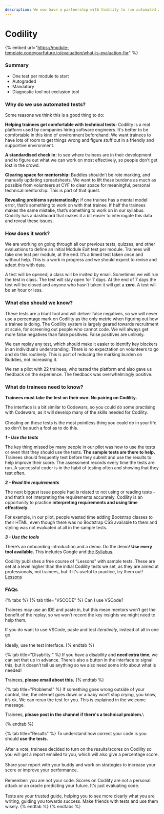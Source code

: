 ```yaml
---
description: We now have a partnership with Codility to run automated assessments.
---
```


# Codility

{% embed url="https://module-template.codeyourfuture.io/evaluation/what-is-evaluation-for" %}

### Summary

* One test per module to start
* Autograded
* Mandatory
* Diagnostic tool not exclusion tool

### Why do we use automated tests?

Some reasons we think this is a good thing to do:

**Helping trainees get comfortable with technical tests:** Codility is a real platform used by companies hiring software engineers. It's better to be comfortable in this kind of environment beforehand. We want trainees to have lots of room to get things wrong and figure stuff out in a friendly and supportive environment.

**A standardised check in:** to see where trainees are in their development and to figure out what we can work on most effectively, so people don't get lost in the crowd.

**Clearing space for mentorship:** Buddies shouldn’t be rote marking, and manually updating spreadsheets. We want to lift these burdens as much as possible from volunteers at CYF to clear space for meaningful, personal technical mentorship. This is part of that quest.

**Revealing problems systematically:** if one trainee has a mental model error, that’s something to work on with that trainee. If half the trainees makes the same mistake, that’s something to work on in our syllabus. Codility has a dashboard that makes it a bit easier to interrogate this data and reveal these issues.

### How does it work?

We are working on going through all our previous tests, quizzes, and other evaluations to define an initial Module Exit test per module. Trainees will take one test per module, at the end. It’s a timed test taken once and without help. This is a work in progress and we should expect to revise and adapt this with data.

A test will be opened; a class will be invited by email. Sometimes we will run the test in class. The test will stay open for 7 days. At the end of 7 days the test will be closed and anyone who hasn’t taken it will get a **zero**. A test will be an hour or less.&#x20;

### What else should we know?

These tests are a blunt tool and will deliver false negatives, so we will never use a percentage mark on Codility as the only metric when figuring out how a trainee is doing. The Codility system is largely geared towards recruitment at scale, for screening out people who cannot code. We will always get more false negatives than false positives. False positives are unlikely.

We can replay any test, which should make it easier to identify key blockers in an individual’s understanding. There is no expectation on volunteers to go and do this routinely. This is part of reducing the marking burden on Buddies, not increasing it.

We ran a pilot with 22 trainees, who tested the platform and also gave us feedback on the experience. The feedback was overwhelmingly positive.&#x20;

### What do trainees need to know?

**Trainees must take the test on their own. No pairing on Codility.**

The interface is a bit similar to Codewars, so you could do some practising with Codewars, as it will develop many of the skills needed for Codility. \
\
Cheating on these tests is the most pointless thing you could do in your life so don't be such a fool as to do this.&#x20;

_**1 - Use the tests**_

The key thing missed by many people in our pilot was how to use the tests or even that they should use the tests. **The sample tests are there to help.** Trainees should frequently test before they submit and use the results to help improve their score. The assessment records every time the tests are run. A successful coder is in the habit of testing often and showing that they test often.&#x20;

_**2 - Read the requirements**_

The next biggest issue people had is related to not using or reading tests - and that’s not interpreting the requirements accurately. Codility is an opportunity to practice **interpreting requirements and using time effectively**.&#x20;

For example, in our pilot, people wasted time adding Bootstrap classes to their HTML, even though there was no Bootstrap CSS available to them and styling was not evaluated at all in the sample tests.

_**3 - Use the tools**_

There’s an onboarding introduction and a demo. Do the demo! **Use every tool available.** This includes Google and [the Syllabus](https://syllabus.codeyourfuture.io/).&#x20;

Codility publishes a free course of "Lessons" with sample tests. These are set at a level higher than the initial Codility tests we set, as they are aimed at professionals, not trainees, but if it's useful to practice, try them out\![ Lessons](https://app.codility.com/programmers/lessons/1-iterations/binary\_gap/)

### FAQs

{% tabs %}
{% tab title="VSCODE" %}
Can I use VSCode?

Trainees may use an IDE and paste in, but this mean mentors won’t get the benefit of the replay, so we won’t record the key insights we might need to help them.&#x20;

If you do want to use VSCode,  paste and test _iteratively_, instead of all in one go. \
\
Ideally, use the test interface.
{% endtab %}

{% tab title="Disability " %}
If you have a disability and **need extra time**, we can set that up in advance. There’s also a button in the interface to signal this, but it doesn’t tell us anything so we also need some info about what is needed!&#x20;

Trainees, **please email about this.**
{% endtab %}

{% tab title="Problems!" %}
If something goes wrong outside of your control, like, the internet goes down or a baby won’t stop crying, you know, it’s ok. We can rerun the test for you. This is explained in the welcome message.

Trainees, **please post in the channel if there's a technical problem.**\

{% endtab %}

{% tab title="Results" %}
To understand how correct your code is you should **use the tests.**\
\
After a vote, trainees decided to turn on the results/scores on Codility so you will get a report emailed to you, which will also give a percentage score. \
\
Share your report with your buddy and work on strategies to increase your score or improve your performance. \
\
Remember: you are not your code. Scores on Codility are not a personal attack or an oracle predicting your future. It's just evaluating code. \
\
Tests are your trusted guide, helping you to see more clearly what you are writing, guiding you towards success. Make friends with tests and use them wisely.&#x20;
{% endtab %}
{% endtabs %}

